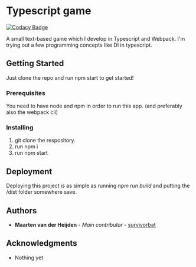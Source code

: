 # Typescript game

[![Codacy Badge](https://api.codacy.com/project/badge/Grade/79dacd8684654fa8b63b384c9cdacf05)](https://app.codacy.com/app/survivorbat/Typescript-textbased-game?utm_source=github.com&utm_medium=referral&utm_content=survivorbat/Typescript-textbased-game&utm_campaign=badger)

A small text-based game which I develop in Typescript and Webpack. I'm trying out a few programming concepts like DI in typescript.

## Getting Started

Just clone the repo and run npm start to get started!

### Prerequisites

You need to have node and npm in order to run this app. (and preferably also the webpack cli)

### Installing

1. git clone the respository.
2. run npm i
3. run npm start

## Deployment

Deploying this project is as simple as running _npm run build_ and putting the /dist folder somewhere save.

## Authors

* **Maarten van der Heijden** - *Main contributor* - [survivorbat](https://github.com/survivorbat)

## Acknowledgments

* Nothing yet